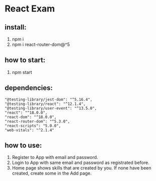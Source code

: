 # React Exam

## install:

1. npm i
2. npm i react-router-dom@^5

## how to start:

1. npm start

## dependencies:

    "@testing-library/jest-dom": "^5.16.4",
    "@testing-library/react": "^12.1.4",
    "@testing-library/user-event": "^13.5.0",
    "react": "^18.0.0",
    "react-dom": "^18.0.0",
    "react-router-dom": "^5.3.0",
    "react-scripts": "5.0.0",
    "web-vitals": "^2.1.4"

## how to use:

1. Register to App with email and password.
2. Login to App with same email and password as registrated before.
3. Home page shows skills that are created by you. If none have been created, create some in the Add page.
